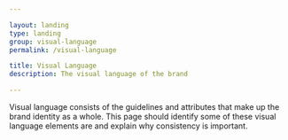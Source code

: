 ```yaml
---

layout: landing
type: landing
group: visual-language
permalink: /visual-language

title: Visual Language
description: The visual language of the brand

---
```


Visual language consists of the guidelines and attributes that make up the brand identity as a whole. This page should identify some of these visual language elements are and explain why consistency is important.
